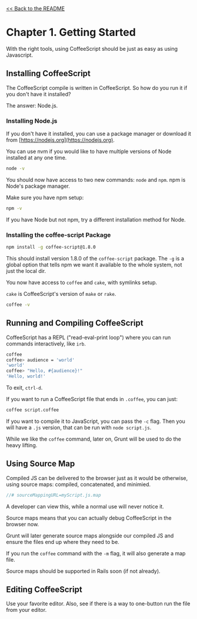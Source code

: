 [&lt;&lt; Back to the README](README.md)

# Chapter 1. Getting Started

With the right tools, using CoffeeScript should be just as easy as using Javascript.

## Installing CoffeeScript

The CoffeeScript compile is written in CoffeeScript. So how do you run it if you
don't have it installed?

The answer: Node.js.

### Installing Node.js

If you don't have it installed, you can use a package manager or download it from
[https://nodejs.org](https://nodejs.org).

You can use nvm if you would like to have multiple versions of Node installed at
any one time.

```sh
node -v
```

You should now have access to two new commands: `node` and `npm`. npm is Node's
package manager.

Make sure you have npm setup:

```sh
npm -v
```

If you have Node but not npm, try a different installation method for Node.

### Installing the coffee-script Package

```sh
npm install -g coffee-script@1.8.0
```

This should install version 1.8.0 of the `coffee-script` package. The `-g` is a
global option that tells npm we want it available to the whole system, not just
the local dir.

You now have access to `coffee` and `cake`, with symlinks setup.

`cake` is CoffeeScript's version of `make` or `rake`.

```sh
coffee -v
```

## Running and Compiling CoffeeScript

CoffeeScript has a REPL ("read-eval-print loop") where you can run commands
interactively, like `irb`.

```sh
coffee
coffee> audience = 'world'
'world'
coffee> "Hello, #{audience}!"
'Hello, world!'
```

To exit, `ctrl-d`.

If you want to run a CoffeeScript file that ends in `.coffee`, you can just:

```sh
coffee script.coffee
```

If you want to compile it to JavaScript, you can pass the `-c` flag. Then you
will have a `.js` version, that can be run with `node script.js`.

While we like the `coffee` command, later on, Grunt will be used to do the
heavy lifting.

## Using Source Map

Compiled JS can be delivered to the browser just as it would be otherwise, using
source maps: compiled, concatenated, and minimied.

```javascript
//# sourceMappingURL=myScript.js.map
```
 
 A developer can view this, while a normal use will never notice it.

 Source maps means that you can actually debug CoffeeScript in the browser now.

 Grunt will later generate source maps alongside our compiled JS and ensure the
 files end up where they need to be.

 If you run the `coffee` command with the `-m` flag, it will also generate a
 map file.

 Source maps should be supported in Rails soon (if not already).

## Editing CoffeeScript

Use your favorite editor. Also, see if there is a way to one-button run the file
from your editor.


